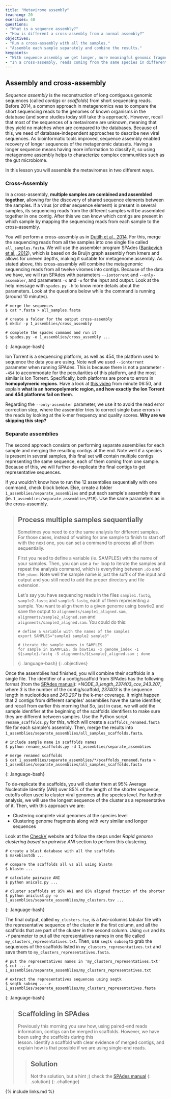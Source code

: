 ```yaml
---
title: "Metavirome assembly"
teaching: 20
exercises: 40
questions:
- "What is a sequence assembly?"
- "How is different a cross-assembly from a normal assembly?"
objectives:
- "Run a cross-assembly with all the samples."
- "Assemble each sample separately and combine the results."
keypoints:
- "With sequence assembly we get longer, more meaningful genomic fragments from short sequencing reads."
- "In a cross-assembly, reads coming from the same species in different samples are merged into the same contig."
---
```


## Assembly and cross-assembly

*Sequence assembly* is the reconstruction of long contiguous genomic sequences (called *contigs* or *scaffolds*) from short sequencing reads. Before 2014, a common approach in metagenomics was to compare the short sequencing reads to the genomes of known organisms in the database (and some studies today still take this approach). However, recall that most of the sequences of a metavirome are unknown, meaning that they yield no matches when are compared to the databases. Because of this, we need of database-independent approaches to describe new viral sequences. As bioinformatic tools improved, sequence assembly enabled recovery of longer sequences of the metagenomic datasets. Having a longer sequence means having more information to classify it, so using metagenome assembly helps to characterize complex communities such as the gut microbiome.

In this lesson you will assemble the metaviromes in two different ways.

### Cross-Assembly

In a cross-assembly, **multiple samples are combined and assembled together**, allowing for the discovery of shared sequence elements between the samples. If a virus (or other sequence element) is present in several samples, its sequencing reads from the different samples will be assembled together in one contig. After this we can know which contigs are present in which sample by mapping the sequencing reads from each sample to the cross-assembly.

You will perform a cross-assembly as in [Dutilh et al., 2014](https://www.nature.com/articles/ncomms5498/). For this, merge the sequencing reads from all the samples into one single file called `all_samples.fasta`. We will use the assembler program SPAdes ([Bankevich et al., 2012](https://www.ncbi.nlm.nih.gov/pmc/articles/PMC3342519/)), which is based on de Bruijn graph assembly from kmers and allows for uneven depths, making it suitable for metagenome assembly. As stated above, this cross-assembly will combine the metagenomic sequencing reads from all twelve viromes into contigs. Because of the data we have, we will run SPAdes with parameters `--iontorrent` and `--only-assembler`, and parameters `-s` and `-o` for the input and output. Look at the help message with `spades.py -h` to know more details about the parameters. Look at the questions below while the command is running (around 10 minutes).

~~~
# merge the sequences
$ cat *.fasta > all_samples.fasta

# create a folder for the output cross-assembly
$ mkdir -p 1_assemblies/cross_assembly

# complete the spades command and run it
$ spades.py -o 1_assemblies/cross_assembly ...
~~~
{: .language-bash}

Ion Torrent is a sequencing platform, as well as 454, the platform used to sequence the data you are using. Note well we used `--iontorrent` parameter when running SPAdes. This is because there is not a parameter `--454` to accommodate for the peculiarities of this platform, and the most similar is Ion Torrent. Specifically, both platforms are prone to errors in **homopolymeric regions**. Have a look at [this video](https://www.youtube.com/watch?v=sdxVDy0lSAE) from minute 06:50, and explain **what is an homopolymeric region, and how exactly the Ion Torrent and 454 platforms fail on them**.

Regarding the `--only-assembler` parameter, we use it to avoid the read error correction step, where the assembler tries to correct single base errors in the reads by looking at the k-mer frequency and quality scores. **Why are we skipping this step?**

### Separate assemblies

The second approach consists on performing separate assemblies for each sample and merging the resulting contigs at the end. Note well if a species is present in several samples, this final set will contain multiple contigs representing the same sequence, each of them coming from one sample. Because of this, we will further de-replicate the final contigs to get representative sequences.

If you wouldn't know how to run the 12 assemblies sequentially with one command, check block below. Else, create a folder `1_assemblies/separate_assemblies` and put each sample's assembly there (ie. `1_assemblies/separate_assemblies/F1M`). Use the same parameters as in the cross-assembly.

> ## Process multiple samples sequentially
> Sometimes you need to do the same analysis for different samples. For those cases,
> instead of waiting for one sample to finish to start off with the next one, you
> can set a command to process all of them sequentially.
>
> First you need to define a variable (ie. SAMPLES) with the name of your samples.
> Then, you can use a `for` loop to iterate the samples and repeat the analysis command,
> which is everything between `;do` and the `;done`. Note well the sample name is just the suffix
> of the input and output and you still need to add the proper directory and file extension.
>
> Let's say you have sequencing reads in the files `sample1.fastq`, `sample2.fastq`
> and `sample3.fastq`, each of them representing a sample. You want to align them
> to a given genome using bowtie2 and save the output to `alignments/sample1_aligned.sam`,
> `alignments/sample2_aligned.sam` and `alignments/sample3_aligned.sam`. You could
> do this:
> ~~~
> # define a variable with the names of the samples
> export SAMPLES="sample1 sample2 sample3"
>
> # iterate the sample names in SAMPLES
> for sample in $SAMPLES; do bowtie2 -x genome_index -1 ${sample}.fastq -S alignments/${sample}_aligned.sam ; done
> ~~~
> {: .language-bash}
{: .objectives}

Once the assemblies had finished, you will combine their scaffolds in a single file.
The identifier of a contig/scaffold from SPAdes has the following format (from the [SPAdes manual](https://cab.spbu.ru/files/release3.15.2/manual.html)): _>NODE_3_length_237403_cov_243.207_, where _3_ is the number of the contig/scaffold, _237403_ is the sequence length in nucleotides and _243.207_ is the k-mer coverage.
It might happen that 2 contigs from different samples' assemblies have the same identifier, and
recall from earlier this morning that
So, just in case, we will add the sample identifier at the beginning of the scaffolds identifiers
to make sure they are different between samples. Use the Python script `rename_scaffolds.py`
for this, which will create a `scaffolds_renamed.fasta` file for each sample's assembly. Then,
merge the results into `1_assemblies/separate_assemblies/all_samples_scaffolds.fasta`.

~~~
# include sample name in scaffolds names
$ python rename_scaffolds.py -d 1_assemblies/separate_assemblies

# merge renamed scaffolds
$ cat 1_assemblies/separate_assemblies/*/scaffolds_renamed.fasta > 1_assemblies/separate_assemblies/all_samples_scaffolds.fasta
~~~
{: .language-bash}

To de-replicate the scaffolds, you will cluster them at 95% Average Nucleotide Identify (ANI) over 85% of the length of the shorter sequence, cutoffs often used to cluster viral genomes at the species level. For further analysis, we will use the longest sequence of the cluster as a representative of it. Then, with this approach we are:

- Clustering complete viral genomes at the species level
- Clustering genome fragments along with very similar and longer sequences

Look at the [CheckV](https://bitbucket.org/berkeleylab/checkv/src/master/) website and follow the steps under _Rapid genome clustering based on pairwise ANI_ section to perform this clustering.

~~~
# create a blast database with all the scaffolds
$ makeblastdb ...

# compare the scaffolds all vs all using blastn
$ blastn ...

# calculate pairwise ANI
$ python anicalc.py ...

# cluster scaffolds at 95% ANI and 85% aligned fraction of the shorter
$ python aniclust.py -o 1_assemblies/separate_assemblies/my_clusters.tsv ...
~~~
{: .language-bash}


The final output, called `my_clusters.tsv`, is a two-columns tabular file with the representative sequence of the cluster in the first column, and all the scaffolds that are part of the cluster in the second column. Using `cut` and its `-f` parameter to put all the representatives names in one file called `my_clusters_representatives.txt`. Then, use `seqtk subseq` to grab the sequences of the scaffolds listed in `my_clusters_representatives.txt` and save them to `my_clusters_representatives.fasta`.

~~~
# put the representatives names in 'my_clusters_representatives.txt'
$ cut ... > 1_assemblies/separate_assemblies/my_clusters_representatives.txt

# extract the representatives sequences using seqtk
$ seqtk subseq ... > 1_assemblies/separate_assemblies/my_clusters_representatives.fasta
~~~
{: .language-bash}

> ## Scaffolding in SPAdes
> Previously this morning you saw how, using paired-end reads information, contigs
> can be merged in scaffolds. However, we have been using the scaffolds during this  
> lesson.
> Identify a scaffold with clear evidence of merged contigs, and explain how is that
> possible if we are using single-end reads.
> > ## Solution
> > Not the solution, but a hint ;) check the [SPAdes manual](http://cab.spbu.ru/files/release3.15.3/manual.html)
> {: .solution}
{: .challenge}


{% include links.md %}
